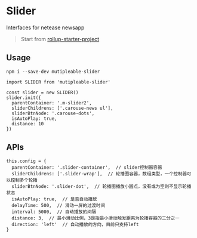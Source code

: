 # Slider

Interfaces for netease newsapp
> Start from [rollup-starter-project](https://github.com/rollup/rollup-starter-project)

## Usage

```
npm i --save-dev mutipleable-slider

import SLIDER from 'mutipleable-slider'

const slider = new SLIDER()
slider.init({
  parentContainer: '.m-slider2',
  sliderChildrens: ['.carouse-news ul'],
  sliderBtnNode: '.carouse-dots',
  isAutoPlay: true,
  distance: 10
})
```

## APIs

```
this.config = {
  parentContainer: '.slider-container',  // slider控制器容器
  sliderChildrens: ['.slider-wrap'],  // 轮播图容器，数组类型，一个控制器可以控制多个轮播
  sliderBtnNode: '.slider-dot',  // 轮播图播放小圆点，没有或为空则不显示轮播状态
  isAutoPlay: true,  // 是否自动播放
  delayTime: 500,  // 滑动一屏的过渡时间
  interval: 5000,  // 自动播放的间隔
  distance: 3,  // 最小滑动比例，3是指最小滑动触发距离为轮播容器的三分之一
  direction: 'left'  // 自动播放的方向，目前只支持left
}
```

